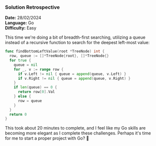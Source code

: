 ### Solution Retrospective

**Date:** 28/02/2024  
**Language:** Go  
**Difficulty:** Easy

This time we're doing a bit of breadth-first searching, utilizing a queue instead of a recursive function to search for the deepest left-most value:

```go
func findBottomLeftValue(root *TreeNode) int {
  row, queue := []*TreeNode{root}, []*TreeNode{}
  for true {
    queue = nil
    for _, v := range row {
      if v.Left != nil { queue = append(queue, v.Left) }
      if v.Right != nil { queue = append(queue, v.Right) }
    }
    if len(queue) == 0 {
      return row[0].Val
    } else {
      row = queue
    }
  }
  return 0
}
```

This took about 20 minutes to complete, and I feel like my Go skills are becoming more elegant as I complete these challenges. Perhaps it's time for me to start a proper project with Go? 👀
